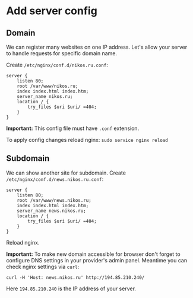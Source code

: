 # Add server config

## Domain

We can register many websites on one IP address. Let's allow your server to handle requests for specific domain name.

Create `/etc/nginx/conf.d/nikos.ru.conf`:

```
server {
    listen 80;
    root /var/www/nikos.ru;
    index index.html index.htm;
    server_name nikos.ru;
    location / {
        try_files $uri $uri/ =404;
    }
}
```
**Important:** This config file must have `.conf` extension.

To apply config changes reload nginx: `sudo service nginx reload`

## Subdomain

We can show another site for subdomain. Create `/etc/nginx/conf.d/news.nikos.ru.conf`:

```
server {
    listen 80;
    root /var/www/news.nikos.ru;
    index index.html index.htm;
    server_name news.nikos.ru;
    location / {
        try_files $uri $uri/ =404;
    }
}
```

Reload nginx.

**Important:** To make new domain accessible for browser don't forget to configure DNS settings in your provider's admin panel. Meantime you can check nginx settings via `curl`:

```
curl -H 'Host: news.nikos.ru' http://194.85.210.240/
```
Here `194.85.210.240` is the IP address of your server.
